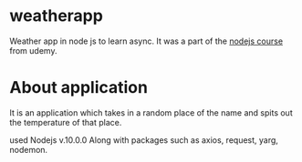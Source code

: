 # weatherapp

Weather app in node js to learn async. It was a part of the <a href="https://www.udemy.com/the-complete-nodejs-developer-course-2/learn/v4/overview">nodejs course </a>from udemy.

# About application

It is an application which takes in a random place of the name and spits out the temperature of that place.

used Nodejs v.10.0.0 Along with packages such as axios, request, yarg, nodemon.
